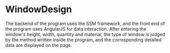 # WindowDesign
The backend of the program uses the SSM framework, and the front end of the program uses AngularJS for data interaction.
After entering the window's height, width, quantity and material, the type of window is judged by the method written inside the program, and the corresponding detailed data are displayed on the page.
